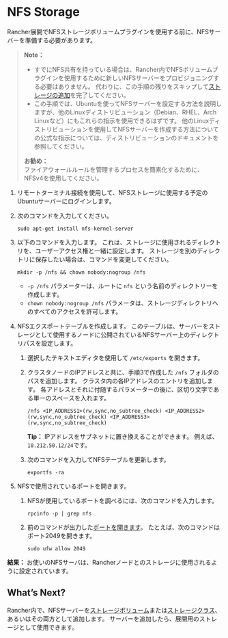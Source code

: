 # NFS Storage

Rancher展開でNFSストレージボリュームプラグインを使用する前に、NFSサーバーを準備する必要があります。

> **Note：**
> - すでにNFS共有を持っている場合は、Rancher内でNFSボリュームプラグインを使用するために新しいNFSサーバーをプロビジョニングする必要はありません。
> 代わりに、この手順の残りをスキップして[ストレージの追加](https://rancher.com/docs/rancher/v2.x/en/k8s-in-rancher/volumes-and-storage/)を完了してください。
> - この手順では、Ubuntuを使ってNFSサーバーを設定する方法を説明しますが、他のLinuxディストリビューション（Debian、RHEL、Arch Linuxなど）にもこれらの指示を使用できるはずです。
> 他のLinuxディストリビューションを使用してNFSサーバーを作成する方法についての公式な指示については、ディストリビューションのドキュメントを参照してください。
> 
> **お勧め：**  
>ファイアウォールルールを管理するプロセスを簡素化するために、NFSv4を使用してください。

1. リモートターミナル接続を使用して、NFSストレージに使用する予定のUbuntuサーバーにログインします。

1. 次のコマンドを入力してください。
    ```
    sudo apt-get install nfs-kernel-server
    ```

1. 以下のコマンドを入力します。
これは、ストレージに使用されるディレクトリを、ユーザーアクセス権と一緒に設定します。
ストレージを別のディレクトリに保存したい場合は、コマンドを変更してください。
    ```
    mkdir -p /nfs && chown nobody:nogroup /nfs
    ```
    - `-p /nfs` パラメーターは、ルートに `nfs` という名前のディレクトリーを作成します。
    - `chown nobody:nogroup /nfs` パラメータは、ストレージディレクトリへのすべてのアクセスを許可します。

1. NFSエクスポートテーブルを作成します。
このテーブルは、サーバーをストレージとして使用するノードに公開されているNFSサーバー上のディレクトリパスを設定します。

    1. 選択したテキストエディタを使用して `/etc/exports` を開きます。

    1. クラスタノードのIPアドレスと共に、手順3で作成した `/nfs` フォルダのパスを追加します。
    クラスタ内の各IPアドレスのエントリを追加します。
    各アドレスとそれに付随するパラメーターの後に、区切り文字である単一のスペースを入れます。
        ```
        /nfs <IP_ADDRESS1>(rw,sync,no_subtree_check) <IP_ADDRESS2>(rw,sync,no_subtree_check) <IP_ADDRESS3>(rw,sync,no_subtree_check)
        ```
        **Tip：** IPアドレスをサブネットに置き換えることができます。 例えば、`10.212.50.12/24`です。

    1. 次のコマンドを入力してNFSテーブルを更新します。
        ```
        exportfs -ra
        ```

1. NFSで使用されているポートを開きます。

    1. NFSが使用しているポートを調べるには、次のコマンドを入力します。
        ```
        rpcinfo -p | grep nfs
        ```

    1. 前のコマンドが出力した[ポートを開きます](https://help.ubuntu.com/lts/serverguide/firewall.html.en)。
    たとえば、次のコマンドはポート2049を開きます。
        ```
        sudo ufw allow 2049
        ```

**結果：** お使いのNFSサーバは、Rancherノードとのストレージに使用されるように設定されています。

## What’s Next?

Rancher内で、NFSサーバーを[ストレージボリューム](https://rancher.com/docs/rancher/v2.x/en/k8s-in-rancher/volumes-and-storage/#adding-a-persistent-volume)または[ストレージクラス](https://rancher.com/docs/rancher/v2.x/en/k8s-in-rancher/volumes-and-storage/#adding-storage-classes)、あるいはその両方として追加します。
サーバーを追加したら、展開用のストレージとして使用できます。

